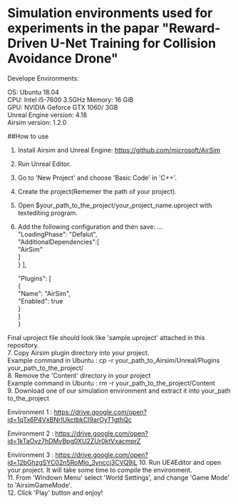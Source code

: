 # Simulation environments used for experiments in the papar "Reward-Driven U-Net Training for Collision Avoidance Drone"

Develope Environments:

OS: Ubuntu 18.04  
CPU: Intel i5-7600 3.5GHz
Memory: 16 GiB  
GPU: NVIDIA Geforce GTX 1060/ 3GB  
Unreal Engine version: 4.18  
Airsim version: 1.2.0  

##How to use

1. Install Airsim and Unreal Engine: https://github.com/microsoft/AirSim  
2. Run Unreal Editor.  
3. Go to 'New Project' and choose 'Basic Code' in 'C++'.  
4. Create the project(Rememer the path of your project).  
5. Open $your_path_to_the_project/your_project_name.uproject with textediting program.  
6. Add the following configuration and then save:
...  
"LoadingPhase": "Defalut",  
"AdditionalDependencies":[  
      "AirSim"  
      ]  
   }
   ],

   "Plugins": [  
        {  
              "Name": "AirSim",  
              "Enabled": true  
        }  
    ]  
   }  
 
 Final uproject file should look like 'sample.uproject' attached in this repository.  
 7. Copy Airsim plugin directory into your project.    
 Example command in Ubuntu : cp -r your_path_to_Airsim/Unreal/Plugins your_path_to_the_project/  
 8. Remove the 'Content' directory in your project  
 Example command in Ubuntu : rm -r your_path_to_the_project/Content  
 9. Download one of our simulation environment and extract it into your_path to_the_project 
 
 Environment 1 : https://drive.google.com/open?id=1qTx6P4VxBNrIUkctbkCI9arOyT1gthQc

 Environment 2 : https://drive.google.com/open?id=1kTaOvz7hDMvBpg0XU2ZUr0ktVxacmprZ

 Environment 3 : https://drive.google.com/open?id=12bGhzgSYC02n5RoMlo_3ynccj3CVQ9iL
 10. Run UE4Editor and open your project. It will take some time to compile the environment.  
 11. From 'Windown Menu' select 'World Settings', and change 'Game Mode' to 'AirsimGameMode'.   
 12. Click 'Play' button and enjoy!



